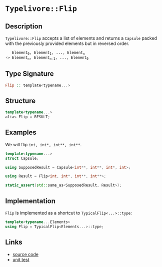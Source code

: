 <!-- Copyright 2024 Feng Mofan
SPDX-License-Identifier: Apache-2.0 -->

# `Typelivore::Flip`

## Description

`Typelivore::Flip` accepts a list of elements and returns a `Capsule` packed with the previously provided elements but in reversed order.
<pre><code>   Element<sub>0</sub>, Element<sub>1</sub>, ..., Element<sub>n</sub>
-> Element<sub>n</sub>, Element<sub>n-1</sub>, ..., Element<sub>0</sub></code></pre>

## Type Signature

```Haskell
Flip :: template<typename...>
```

## Structure

```C++
template<typename...>
alias Flip = RESULT;
```

## Examples

We will flip `int, int*, int**, int**`.

```C++
template<typename...>
struct Capsule;

using SupposedResult = Capsule<int**, int**, int*, int>;

using Result = Flip<int, int*, int**, int**>;

static_assert(std::same_as<SupposedResult, Result>);
```

## Implementation

`Flip` is implemented as a shortcut to `TypicalFlip<...>::type`:

```C++
template<typename...Elements>
using Flip = TypicalFlip<Elements...>::type;
```

## Links

- [source code](../../../../conceptrodon/descend/typelivore/flip.hpp)
- [unit test](../../../../tests/unit/typelivore/flip.test.hpp)
